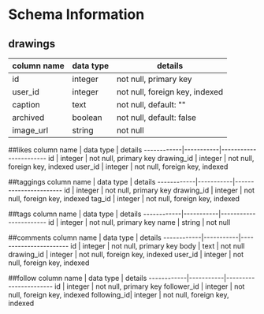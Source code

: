 # Schema Information

## drawings
column name | data type | details
------------|-----------|-----------------------
id          | integer   | not null, primary key
user_id     | integer   | not null, foreign key, indexed
caption     | text      | not null, default: ""
archived    | boolean   | not null, default: false
image_url   | string    | not null


##likes
column name | data type | details
------------|-----------|-----------------------
id          | integer   | not null, primary key
drawing_id  | integer   | not null, foreign key, indexed
user_id     | integer   | not null, foreign key, indexed

##taggings
column name | data type | details
------------|-----------|-----------------------
id          | integer   | not null, primary key
drawing_id  | integer   | not null, foreign key, indexed
tag_id      | integer   | not null, foreign key, indexed

##tags
column name | data type | details
------------|-----------|-----------------------
id          | integer   | not null, primary key
name        | string    | not null

##comments
column name | data type | details
------------|-----------|-----------------------
id          | integer   | not null, primary key
body        | text      | not null
drawing_id  | integer   | not null, foreign key, indexed
user_id     | integer   | not null, foreign key, indexed

##follow
column name | data type | details
------------|-----------|-----------------------
id          | integer   | not null, primary key
follower_id | integer   | not null, foreign key, indexed
following_id| integer   | not null, foreign key, indexed
